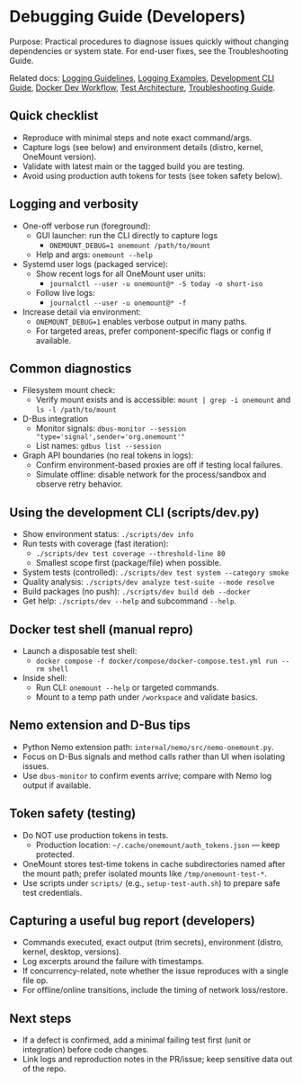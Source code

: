 # Debugging Guide (Developers)

Purpose: Practical procedures to diagnose issues quickly without changing dependencies or system state. For end-user fixes, see the Troubleshooting Guide.

Related docs: [Logging Guidelines](logging-guidelines.md), [Logging Examples](logging-examples.md), [Development CLI Guide](../../scripts/README.md), [Docker Dev Workflow](../docker-development-workflow.md), [Test Architecture](../2-architecture-and-design/test-architecture-design.md), [Troubleshooting Guide](troubleshooting-guide.md).

## Quick checklist
- Reproduce with minimal steps and note exact command/args.
- Capture logs (see below) and environment details (distro, kernel, OneMount version).
- Validate with latest main or the tagged build you are testing.
- Avoid using production auth tokens for tests (see token safety below).

## Logging and verbosity
- One-off verbose run (foreground):
  - GUI launcher: run the CLI directly to capture logs
    - `ONEMOUNT_DEBUG=1 onemount /path/to/mount`
  - Help and args: `onemount --help`
- Systemd user logs (packaged service):
  - Show recent logs for all OneMount user units:
    - `journalctl --user -u onemount@* -S today -o short-iso`
  - Follow live logs:
    - `journalctl --user -u onemount@* -f`
- Increase detail via environment:
  - `ONEMOUNT_DEBUG=1` enables verbose output in many paths.
  - For targeted areas, prefer component-specific flags or config if available.

## Common diagnostics
- Filesystem mount check:
  - Verify mount exists and is accessible: `mount | grep -i onemount` and `ls -l /path/to/mount`
- D-Bus integration
  - Monitor signals: `dbus-monitor --session "type='signal',sender='org.onemount'"`
  - List names: `gdbus list --session`
- Graph API boundaries (no real tokens in logs):
  - Confirm environment-based proxies are off if testing local failures.
  - Simulate offline: disable network for the process/sandbox and observe retry behavior.

## Using the development CLI (scripts/dev.py)
- Show environment status: `./scripts/dev info`
- Run tests with coverage (fast iteration):
  - `./scripts/dev test coverage --threshold-line 80`
  - Smallest scope first (package/file) when possible.
- System tests (controlled): `./scripts/dev test system --category smoke`
- Quality analysis: `./scripts/dev analyze test-suite --mode resolve`
- Build packages (no push): `./scripts/dev build deb --docker`
- Get help: `./scripts/dev --help` and subcommand `--help`.

## Docker test shell (manual repro)
- Launch a disposable test shell:
  - `docker compose -f docker/compose/docker-compose.test.yml run --rm shell`
- Inside shell:
  - Run CLI: `onemount --help` or targeted commands.
  - Mount to a temp path under `/workspace` and validate basics.

## Nemo extension and D-Bus tips
- Python Nemo extension path: `internal/nemo/src/nemo-onemount.py`.
- Focus on D-Bus signals and method calls rather than UI when isolating issues.
- Use `dbus-monitor` to confirm events arrive; compare with Nemo log output if available.

## Token safety (testing)
- Do NOT use production tokens in tests.
  - Production location: `~/.cache/onemount/auth_tokens.json` — keep protected.
- OneMount stores test-time tokens in cache subdirectories named after the mount path; prefer isolated mounts like `/tmp/onemount-test-*`.
- Use scripts under `scripts/` (e.g., `setup-test-auth.sh`) to prepare safe test credentials.

## Capturing a useful bug report (developers)
- Commands executed, exact output (trim secrets), environment (distro, kernel, desktop, versions).
- Log excerpts around the failure with timestamps.
- If concurrency-related, note whether the issue reproduces with a single file op.
- For offline/online transitions, include the timing of network loss/restore.

## Next steps
- If a defect is confirmed, add a minimal failing test first (unit or integration) before code changes.
- Link logs and reproduction notes in the PR/issue; keep sensitive data out of the repo.

